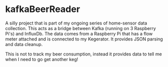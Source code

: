 # kafkaBeerReader

A silly project that is part of my ongoing series of home-sensor data collection. This acts as a bridge between Kafka (running on 3 Raspberry Pi's) and InfluxDb. 
The data comes from a Raspberry Pi that has a flow meter attached and is connected to my Kegerator. 
It provides JSON parsing and data cleanup.

This is not to track my beer consumption, instead it provides data to tell me when I need to go get another keg!
